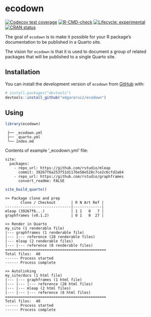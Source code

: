 
<!-- README.md is generated from README.Rmd. Please edit that file -->

# ecodown

<!-- badges: start -->

[![Codecov test
coverage](https://codecov.io/gh/edgararuiz/ecodown/branch/main/graph/badge.svg)](https://app.codecov.io/gh/edgararuiz/ecodown?branch=main)
[![R-CMD-check](https://github.com/edgararuiz/ecodown/workflows/R-CMD-check/badge.svg)](https://github.com/edgararuiz/ecodown/actions)
[![Lifecycle:
experimental](https://img.shields.io/badge/lifecycle-experimental-orange.svg)](https://lifecycle.r-lib.org/articles/stages.html#experimental)
[![CRAN
status](https://www.r-pkg.org/badges/version/ecodown)](https://CRAN.R-project.org/package=ecodown)
<!-- badges: end -->

The goal of `ecodown` is to make it possible for your R package’s
documentation to be published in a Quarto site.

The vision for `ecodown` is that it is used to document a group of
related packages that will be published to a single Quarto site.

## Installation

You can install the development version of `ecodown` from
[GitHub](https://github.com/) with:

``` r
# install.packages("devtools")
devtools::install_github("edgararuiz/ecodown")
```

## Using

``` r
library(ecodown)
```

     ├── _ecodown.yml
     ├── _quarto.yml
     └── index.md

Contents of example ’\_ecodown.yml’ file:

    site:
      packages:
        - repo_url: https://github.com/rstudio/mleap
          commit: 39267f6a253f51d1176e58e528c7ce2c6cfd2a64
        - repo_url: https://github.com/rstudio/graphframes
          convert_readme: FALSE

``` r
site_build_quarto()
```

    >> Package clone and prep
           Clone / Checkout       | R N Art Ref |
    ------------------------------|-------------|
    mleap (39267f6...)            | 1 1   0   7 |
    graphframes (v0.1.2)          | 0 1   0  27 |

    >> Render in Quarto
    my_site (1 renderable file)
    |--- graphframes (1 renderable file)
    |--- |--- reference (28 renderable files)
    |--- mleap (2 renderable files)
    |--- |--- reference (8 renderable files)
    ============================================== 
    Total files:  40 
    ------ Process started
    ------ Process complete

    >> Autolinking
    my_site/docs (1 html file)
    |--- |--- graphframes (1 html file)
    |--- |--- |--- reference (28 html files)
    |--- |--- mleap (2 html files)
    |--- |--- |--- reference (8 html files)
    ============================================== 
    Total files:  40 
    ------ Process started
    ------ Process complete
